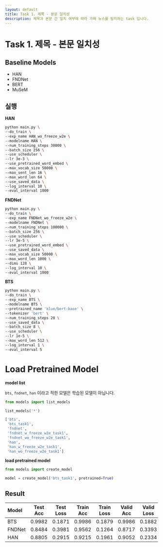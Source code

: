 ```yaml
---
layout: default
title: Task 1. 제목 - 본문 일치성
description: 제목과 본문 간 일치 여부에 따라 가짜 뉴스를 탐지하는 task 입니다.
---
```


# Task 1. 제목 - 본문 일치성

## Baseline Models

- HAN
- FNDNet
- BERT
- MuSeM


## 실행

**HAN**

```bash
python main.py \
--do_train \
--exp_name HAN_wo_freeze_w2e \
--modelname HAN \
--num_training_steps 30000 \
--batch_size 256 \
--use_scheduler \
--lr 3e-3 \
--use_pretrained_word_embed \
--max_vocab_size 50000 \
--max_sent_len 16 \
--max_word_len 64 \
--use_saved_data \
--log_interval 10 \
--eval_interval 1000
```


**FNDNet**

```bash
python main.py \
--do_train \
--exp_name FNDNet_wo_freeze_w2e \
--modelname FNDNet \
--num_training_steps 100000 \
--batch_size 256 \
--use_scheduler \
--lr 3e-5 \
--use_pretrained_word_embed \
--use_saved_data \
--max_vocab_size 50000 \
--max_word_len 1000 \
--dims 128 \
--log_interval 10 \
--eval_interval 1000
```


**BTS**

```bash
python main.py \
--do_train \
--exp_name BTS \
--modelname BTS \
--pretrained_name 'klue/bert-base' \
--tokenizer 'bert' \
--num_training_steps 20 \
--use_saved_data \
--batch_size 8 \
--use_scheduler \
--lr 1e-5 \
--max_word_len 512 \
--log_interval 1 \
--eval_interval 5
```

# Load Pretrained Model

**model list**

`bts`, `fndnet`, `han` 이라고 적힌 모델은 학습된 모델이 아닙니다.

```python
from models import list_models

list_models('*')

['bts',
 'bts_task1',
 'fndnet',
 'fndnet_w_freeze_w2e_task1',
 'fndnet_wo_freeze_w2e_task1',
 'han',
 'han_w_freeze_w2e_task1',
 'han_wo_freeze_w2e_task1']
```

**load pretrained model**

```python
from models import create_model

model = create_model('bts_task1', pretrained=True)
```


## Result

       
 Model |  Test Acc |  Test Loss |  Train Acc |  Train Loss |  Valid Acc |  Valid Loss 
:---|---|---|---|---|---|---
BTS |    0.9982 |     0.1871 |     0.9986 |      0.1879 |     0.9986 |      0.1882 
FNDNet |    0.8484 |     0.3981 |     0.9562 |      0.1264 |     0.8717 |      0.3393 
HAN |    0.8805 |     0.2915 |     0.9215 |      0.1961 |     0.9052 |      0.2334 